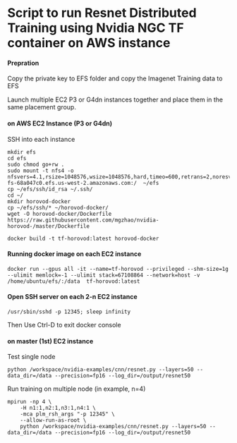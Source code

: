 # Script to run Resnet Distributed Training using Nvidia NGC TF container on AWS instance #

#### Prepration ####

Copy the private key to EFS folder and copy the Imagenet Training data to EFS

Launch multiple EC2 P3 or G4dn instances together and place them in the same placement group.

#### on AWS EC2 Instance (P3 or G4dn) ####

SSH into each instance

```
mkdir efs
cd efs
sudo chmod go+rw .				 
sudo mount -t nfs4 -o nfsvers=4.1,rsize=1048576,wsize=1048576,hard,timeo=600,retrans=2,noresvport fs-68a047c0.efs.us-west-2.amazonaws.com:/  ~/efs
cp ~/efs/ssh/id_rsa ~/.ssh/
cd ~/
mkdir horovod-docker
cp ~/efs/ssh/* ~/horovod-docker/
wget -O horovod-docker/Dockerfile https://raw.githubusercontent.com/mgzhao/nvidia-horovod-/master/Dockerfile

docker build -t tf-horovod:latest horovod-docker
```

#### Running docker image on each EC2 instance ####

```
docker run --gpus all -it --name=tf-horovod --privileged --shm-size=1g --ulimit memlock=-1 --ulimit stack=67108864 --network=host -v /home/ubuntu/efs/:/data  tf-horovod:latest
```

#### Open SSH server on each 2-n EC2 instance ####

```
/usr/sbin/sshd -p 12345; sleep infinity	
```

Then Use Ctrl-D to exit docker console

#### on master (1st) EC2 instance ####

Test single node
```
python /workspace/nvidia-examples/cnn/resnet.py --layers=50 --data_dir=/data --precision=fp16 --log_dir=/output/resnet50
```

Run training on multiple node (in example, n=4)
```
mpirun -np 4 \
    -H n1:1,n2:1,n3:1,n4:1 \
	-mca plm_rsh_args "-p 12345" \
	--allow-run-as-root \
    python /workspace/nvidia-examples/cnn/resnet.py --layers=50 --data_dir=/data --precision=fp16 --log_dir=/output/resnet50
```


